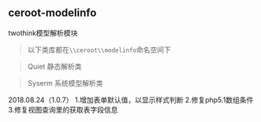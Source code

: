 ## ceroot-modelinfo
twothink模型解析模块  
> 以下类库都在`\\ceroot\\modelinfo`命名空间下

> Quiet   静态解析类

> Syserm  系统模型解析类

2018.08.24（1.0.7）
1.增加表单默认值，以显示样式判断
2.修复php5.1数组条件
3.修复视图查询里的获取表字段信息